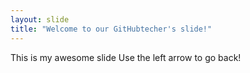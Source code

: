 ```yaml
---
layout: slide
title: "Welcome to our GitHubtecher's slide!"
---
```

This is my awesome slide
Use the left arrow to go back!
